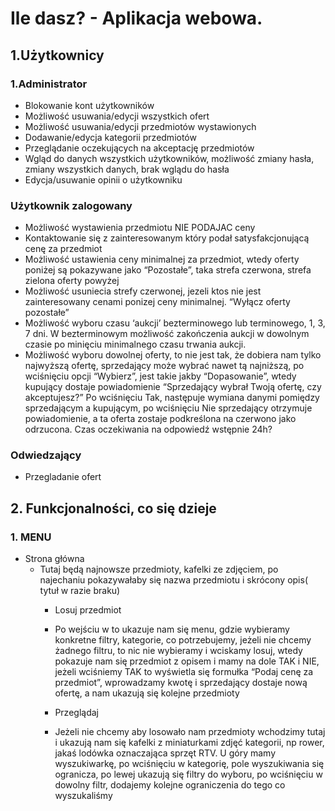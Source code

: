 # Ile dasz? - Aplikacja webowa.
## 1.Użytkownicy
### 1.Administrator
* Blokowanie kont użytkowników
* Możliwość usuwania/edycji wszystkich ofert
* Możliwość usuwania/edycji przedmiotów wystawionych
* Dodawanie/edycja kategorii przedmiotów  
* Przeglądanie oczekujących na akceptację przedmiotów
* Wgląd do danych wszystkich użytkowników, możliwość zmiany hasła, zmiany wszystkich danych, brak wglądu do hasła
* Edycja/usuwanie opinii o użytkowniku

### Użytkownik zalogowany    
* Możliwość wystawienia przedmiotu NIE PODAJAC ceny
* Kontaktowanie się z zainteresowanym który podał satysfakcjonującą cenę za przedmiot
* Możliwość ustawienia ceny minimalnej za przedmiot, wtedy oferty poniżej są pokazywane jako “Pozostałe”, taka strefa czerwona, strefa zielona oferty powyżej
* Możliwość usuniecia strefy czerwonej, jezeli ktos nie jest zainteresowany cenami ponizej ceny minimalnej. “Wyłącz oferty pozostałe”
* Możliwość wyboru czasu ‘aukcji’ bezterminowego  lub terminowego, 1, 3, 7 dni. W bezterminowym możliwość zakończenia aukcji w dowolnym czasie po minięciu minimalnego czasu trwania aukcji.
* Możliwość wyboru dowolnej oferty, to nie jest tak, że dobiera nam tylko najwyższą ofertę, sprzedający może wybrać nawet tą najniższą, po wciśnięciu opcji “Wybierz”, jest takie jakby “Dopasowanie”, wtedy kupujący dostaje powiadomienie “Sprzedający wybrał Twoją ofertę, czy akceptujesz?” Po wciśnięciu Tak, następuje wymiana danymi pomiędzy sprzedającym a kupującym, po wciśnięciu Nie sprzedający otrzymuje powiadomienie, a ta oferta zostaje podkreślona na czerwono jako odrzucona. Czas oczekiwania na odpowiedź wstępnie 24h?

### Odwiedzający
* Przegladanie ofert

## 2. Funkcjonalności, co się dzieje

### 1. MENU
* Strona główna
	* Tutaj będą najnowsze przedmioty, kafelki ze zdjęciem, po najechaniu pokazywałaby się nazwa przedmiotu i skrócony opis( tytuł w razie braku)
		* Losuj przedmiot 
		* Po wejściu w to ukazuje nam się menu, gdzie wybieramy konkretne filtry, kategorie, co potrzebujemy, jeżeli nie chcemy żadnego filtru, to nic nie wybieramy i wciskamy losuj, wtedy pokazuje nam się przedmiot z opisem i mamy na dole TAK i NIE, jeżeli wciśniemy TAK to wyświetla się formułka “Podaj cenę za przedmiot”, wprowadzamy kwotę i sprzedający dostaje nową ofertę, a nam ukazują się kolejne przedmioty

		* Przeglądaj
		* Jeżeli nie chcemy aby losowało nam przedmioty wchodzimy tutaj i ukazują nam się kafelki z miniaturkami zdjęć kategorii, np rower, jakaś lodówka oznaczająca sprzęt RTV. U góry mamy wyszukiwarkę, po wciśnięciu w kategorię, pole wyszukiwania się ogranicza, po lewej ukazują się filtry do wyboru, po wciśnięciu w dowolny filtr, dodajemy kolejne ograniczenia do tego co wyszukaliśmy
